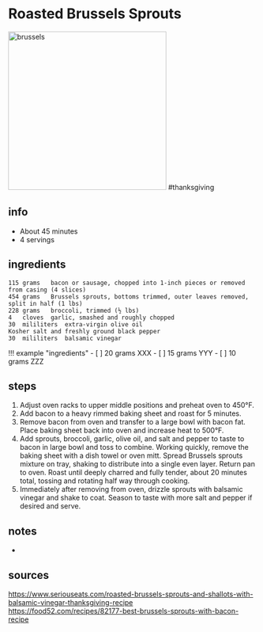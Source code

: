 # Roasted Brussels Sprouts  
<img src="https://images.food52.com/cXSYAncBQ8rUJZGo8Ul_VSfSJ1o=/2016x1344/filters:format(webp)/340f1748-78b9-46a6-9bbc-f657080849f7--2019-1106_best-brussels-sprouts-with-bacon_3x2_julia-gartland_212.jpg" alt="brussels" width="320"/>
#thanksgiving

## info  
* About 45 minutes  
* 4 servings  

## ingredients  
```
115	grams	bacon or sausage, chopped into 1-inch pieces or removed from casing (4 slices)
454	grams	Brussels sprouts, bottoms trimmed, outer leaves removed, split in half (1 lbs)
228	grams	broccoli, trimmed (½ lbs)
4	cloves	garlic, smashed and roughly chopped
30	mililiters	extra-virgin olive oil
Kosher salt and freshly ground black pepper
30	mililiters	balsamic vinegar
```

!!! example "ingredients"
	- [ ] 20	grams	XXX
	- [ ] 15	grams	YYY
	- [ ] 10	grams	ZZZ

## steps  
1. Adjust oven racks to upper middle positions and preheat oven to 450°F.
2. Add bacon to a heavy rimmed baking sheet and roast for 5 minutes.
3. Remove bacon from oven and transfer to a large bowl with bacon fat. Place baking sheet back into oven and increase heat to 500°F.
2. Add sprouts, broccoli, garlic, olive oil, and salt and pepper to taste to bacon in large bowl and toss to combine. Working quickly, remove the baking sheet with a dish towel or oven mitt. Spread Brussels sprouts mixture on tray, shaking to distribute into a single even layer. Return pan to oven. Roast until deeply charred and fully tender, about 20 minutes total, tossing and rotating half way through cooking.
3. Immediately after removing from oven, drizzle sprouts with balsamic vinegar and shake to coat. Season to taste with more salt and pepper if desired and serve. 

## notes  
* 

## sources   
https://www.seriouseats.com/roasted-brussels-sprouts-and-shallots-with-balsamic-vinegar-thanksgiving-recipe  
https://food52.com/recipes/82177-best-brussels-sprouts-with-bacon-recipe  
